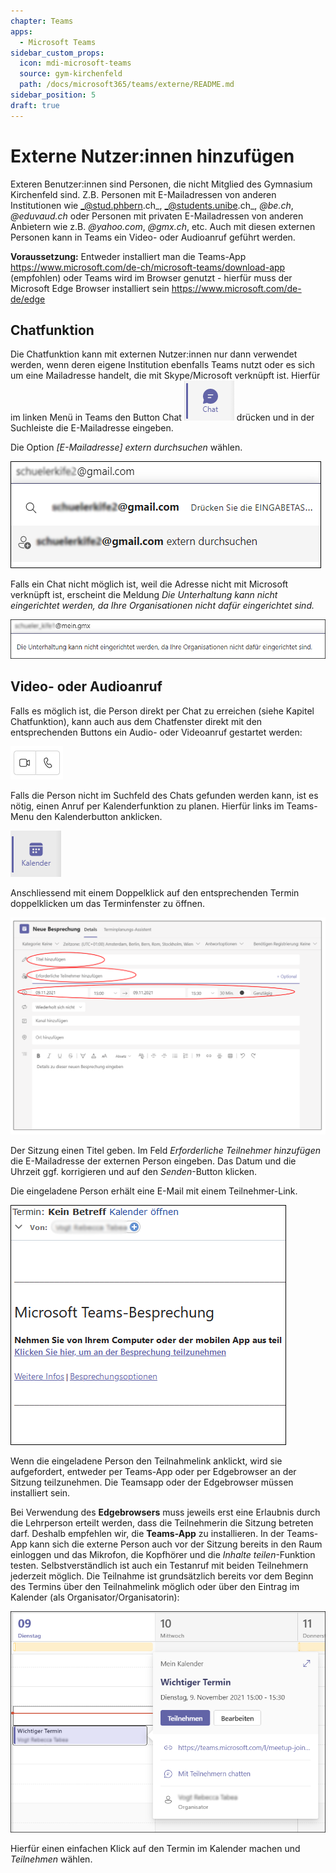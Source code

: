 ```yaml
---
chapter: Teams
apps:
  - Microsoft Teams
sidebar_custom_props:
  icon: mdi-microsoft-teams
  source: gym-kirchenfeld
  path: /docs/microsoft365/teams/externe/README.md
sidebar_position: 5
draft: true
---
```


# Externe Nutzer:innen hinzufügen



Exteren Benutzer:innen sind Personen, die nicht Mitglied des Gymnasium Kirchenfeld sind. Z.B. Personen mit E-Mailadressen von anderen Institutionen wie _@stud.phbern.ch_, _@students.unibe.ch_, _@be.ch_, _@eduvaud.ch_ oder Personen mit privaten E-Mailadressen von anderen Anbietern wie z.B. _@yahoo.com_, _@gmx.ch_, etc. Auch mit diesen externen Personen kann in Teams ein Video- oder Audioanruf geführt werden. 

**Voraussetzung:** 
Entweder installiert man die Teams-App https://www.microsoft.com/de-ch/microsoft-teams/download-app (empfohlen) 
oder 
Teams wird im Browser genutzt - hierfür muss der Microsoft Edge Browser installiert sein https://www.microsoft.com/de-de/edge

## Chatfunktion 

Die Chatfunktion kann mit externen Nutzer:innen nur dann verwendet werden, wenn deren eigene Institution ebenfalls Teams nutzt oder es sich um eine Mailadresse handelt, die mit Skype/Microsoft verknüpft ist.
Hierfür im linken Menü in Teams den Button Chat ![](./images/teams-extern05.png) drücken und in der Suchleiste die E-Mailadresse eingeben. 

Die Option _[E-Mailadresse] extern durchsuchen_ wählen.

![nach E-Mailadresse einer externen Person suchen](./images/teams-extern01.png)

Falls ein Chat nicht möglich ist, weil die Adresse nicht mit Microsoft verknüpft ist, erscheint die Meldung _Die Unterhaltung kann nicht eingerichtet werden, da Ihre Organisationen nicht dafür eingerichtet sind._

![](./images/teams-extern02.png)

## Video- oder Audioanruf
Falls es möglich ist, die Person direkt per Chat zu erreichen (siehe Kapitel Chatfunktion), kann auch aus dem Chatfenster direkt mit den entsprechenden Buttons ein Audio- oder Videoanruf gestartet werden:

![](./images/teams-extern03.png)

Falls die Person nicht im Suchfeld des Chats gefunden werden kann, ist es nötig, einen Anruf per Kalenderfunktion zu planen. Hierfür links im Teams-Menu den Kalenderbutton anklicken.

![](./images/teams-extern04.png)

Anschliessend mit einem Doppelklick auf den entsprechenden Termin doppelklicken um das Terminfenster zu öffnen.

![](./images/teams-extern07.png)

Der Sitzung einen Titel geben. Im Feld _Erforderliche Teilnehmer hinzufügen_ die E-Mailadresse der externen Person eingeben. Das Datum und die Uhrzeit ggf. korrigieren und auf den _Senden_-Button klicken. 

Die eingeladene Person erhält eine E-Mail mit einem Teilnehmer-Link.

![](./images/teams-extern08.png)

Wenn die eingeladene Person den Teilnahmelink anklickt, wird sie aufgefordert, entweder per Teams-App oder per Edgebrowser an der Sitzung teilzunehmen. Die Teamsapp oder der Edgebrowser müssen installiert sein. 

Bei Verwendung des **Edgebrowsers** muss jeweils erst eine Erlaubnis durch die Lehrperson erteilt werden, dass die Teilnehmerin die Sitzung betreten darf. Deshalb empfehlen wir, die **Teams-App** zu installieren. In der Teams-App kann sich die externe Person auch vor der Sitzung bereits in den Raum einloggen und das Mikrofon, die Kopfhörer und die _Inhalte teilen_-Funktion testen. Selbstverständlich ist auch ein Testanruf mit beiden Teilnehmern jederzeit möglich. Die Teilnahme ist grundsätzlich bereits vor dem Beginn des Termins über den Teilnahmelink möglich oder über den Eintrag im Kalender (als Organisator/Organisatorin):

![](./images/teams-extern09.png)

Hierfür einen einfachen Klick auf den Termin im Kalender machen und _Teilnehmen_ wählen.
